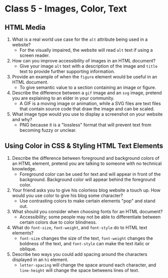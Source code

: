 # Class 5 - Images, Color, Text

## HTML Media

1. What is a real world use case for the `alt` attribute being used in a website?
   * For the visually impaired, the website will read `alt` text if using a screen reader.
2. How can you improve accessibility of images in an HTML document?
   * Give your image `alt` text with a description of the image and `title` text to provide further supporting information.
3. Provide an example of when the `figure` element would be useful in an HTML document.
   * To give semantic value to a section containing an image or figure.
4. Describe the difference between a `gif` image and an `svg` image, pretend you are explaining to an elder in your community.
   * A GIF is a moving image or animation, while a SVG files are text files that contain source code that draw the image and can be scaled. 
5. What image type would you use to display a screenshot on your website and why?
   * PNG because it is a "lossless" format that will prevent text from becoming fuzzy or unclear.

## Using Color in CSS & Styling HTML Text Elements

1. Describe the difference between foreground and background colors of an HTML element, pretend you are talking to someone with no technical knowledge.
   * Foreground color can be used for text and will appear in front of the background. Background color will appear behind the foreground color.
2. Your friend asks you to give his colorless blog website a touch up. How would you use color to give his blog some character?
   * Use contrasting colors to make certain elements "pop" and stand out.
3. What should you consider when choosing fonts for an HTML document?
   * Accessibility; some people may not be able to differentiate between certain colors due to color blindness.
4. What do `font-size`, `font-weight`, and `font-style` do to HTML text elements?
   * `font-size` changes the size of the text, `font-weight` changes the boldness of the text, and `font-style` can make the text italic or oblique.
5. Describe two ways you could add spacing around the characters displayed in an `h1` element.
   * `letter-spacing` will change the space around each character, and `line-height` will change the space betweens lines of text.
